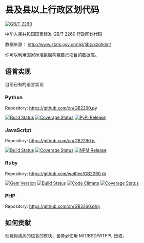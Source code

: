 # 县及县以上行政区划代码

[![GB/T 2260](http://img.shields.io/badge/GB%2FT-2260-blue.svg?style=flat)](spec.md)

中华人民共和国国家标准 GB/T 2260 行政区划代码

数据来源： <http://www.stats.gov.cn/tjsj/tjbz/xzqhdm/>

你可以利用国家标准数据构建自己项目的数据库。

## 语言实现

目前已有的语言实现

### Python

Repository: <https://github.com/cn/GB2260.py>

[![Build Status](https://travis-ci.org/cn/GB2260.py.svg?branch=master)](https://travis-ci.org/cn/GB2260.py)
[![Coverage Status](https://coveralls.io/repos/cn/GB2260.py/badge.svg?branch=master&service=github)](https://coveralls.io/github/cn/GB2260.py?branch=master)
[![PyPI Release](https://badge.fury.io/py/gb2260.svg)](https://pypi.python.org/pypi/GB2260)

### JavaScript

Repository: <https://github.com/cn/GB2260.js>

[![Build Status](https://travis-ci.org/cn/GB2260.py.svg?branch=master)](https://travis-ci.org/cn/GB2260.js)
[![Coverage Status](https://coveralls.io/repos/cn/GB2260.js/badge.svg?branch=master&service=github)](https://coveralls.io/github/cn/GB2260.js?branch=master)
[![NPM Release](https://badge.fury.io/js/gb2260.svg)](https://npmjs.org/package/gb2260)

### Ruby

Repository: <https://github.com/wolflee/GB2260.rb>

[![Gem Version](https://badge.fury.io/rb/GB2260.svg)](http://badge.fury.io/rb/GB2260)
[![Build Status](https://travis-ci.org/wolflee/GB2260.rb.svg?branch=master)](https://travis-ci.org/wolflee/GB2260.rb)
[![Code Climate](https://codeclimate.com/github/wolflee/GB2260.rb/badges/gpa.svg)](https://codeclimate.com/github/wolflee/GB2260.rb)
[![Coverage Status](https://coveralls.io/repos/wolflee/GB2260.rb/badge.svg?branch=master&service=github)](https://coveralls.io/github/wolflee/GB2260.rb?branch=master)

### PHP

Repository: <https://github.com/cn/GB2260.php>


## 如何贡献

创建你熟悉的语言的模块，请务必使用 MIT/BSD/WTFPL 授权。
